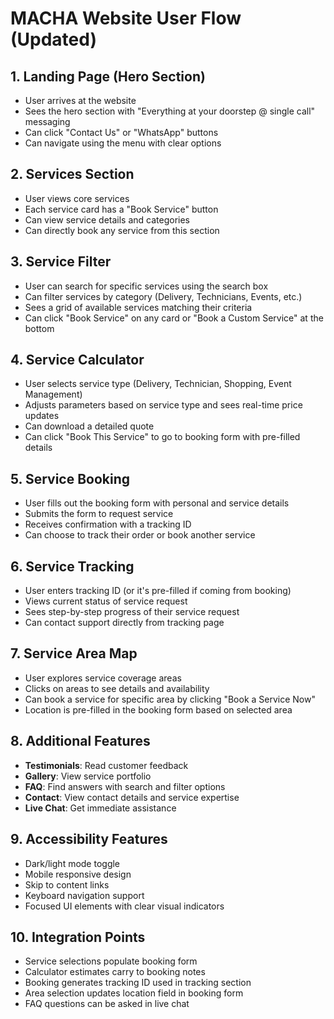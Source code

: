 # MACHA Website User Flow (Updated)

## 1. Landing Page (Hero Section)
- User arrives at the website
- Sees the hero section with "Everything at your doorstep @ single call" messaging
- Can click "Contact Us" or "WhatsApp" buttons
- Can navigate using the menu with clear options

## 2. Services Section
- User views core services
- Each service card has a "Book Service" button
- Can view service details and categories
- Can directly book any service from this section

## 3. Service Filter
- User can search for specific services using the search box
- Can filter services by category (Delivery, Technicians, Events, etc.)
- Sees a grid of available services matching their criteria
- Can click "Book Service" on any card or "Book a Custom Service" at the bottom

## 4. Service Calculator
- User selects service type (Delivery, Technician, Shopping, Event Management)
- Adjusts parameters based on service type and sees real-time price updates
- Can download a detailed quote
- Can click "Book This Service" to go to booking form with pre-filled details

## 5. Service Booking
- User fills out the booking form with personal and service details
- Submits the form to request service
- Receives confirmation with a tracking ID
- Can choose to track their order or book another service

## 6. Service Tracking
- User enters tracking ID (or it's pre-filled if coming from booking)
- Views current status of service request 
- Sees step-by-step progress of their service request
- Can contact support directly from tracking page

## 7. Service Area Map
- User explores service coverage areas
- Clicks on areas to see details and availability
- Can book a service for specific area by clicking "Book a Service Now"
- Location is pre-filled in the booking form based on selected area

## 8. Additional Features
- **Testimonials**: Read customer feedback
- **Gallery**: View service portfolio
- **FAQ**: Find answers with search and filter options
- **Contact**: View contact details and service expertise
- **Live Chat**: Get immediate assistance

## 9. Accessibility Features
- Dark/light mode toggle
- Mobile responsive design
- Skip to content links
- Keyboard navigation support
- Focused UI elements with clear visual indicators

## 10. Integration Points
- Service selections populate booking form
- Calculator estimates carry to booking notes
- Booking generates tracking ID used in tracking section
- Area selection updates location field in booking form
- FAQ questions can be asked in live chat
